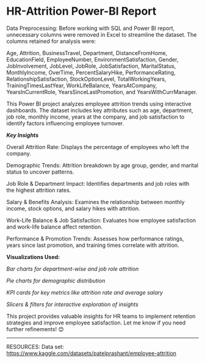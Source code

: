 # HR-Attrition Power-BI Report

Data Preprocessing: Before working with SQL and Power BI report, unnecessary columns were removed in Excel to streamline the dataset. The columns retained for analysis were:

Age, Attrition, BusinessTravel, Department, DistanceFromHome, EducationField, EmployeeNumber, EnvironmentSatisfaction, Gender, JobInvolvement, JobLevel, JobRole, JobSatisfaction, MaritalStatus, MonthlyIncome, OverTime, PercentSalaryHike, PerformanceRating, RelationshipSatisfaction, StockOptionLevel, TotalWorkingYears, TrainingTimesLastYear, WorkLifeBalance, YearsAtCompany, YearsInCurrentRole, YearsSinceLastPromotion, and YearsWithCurrManager.

This Power BI project analyzes employee attrition trends using interactive dashboards. The dataset includes key attributes such as age, department, job role, monthly income, years at the company, and job satisfaction to identify factors influencing employee turnover.

_**Key Insights**_

Overall Attrition Rate: Displays the percentage of employees who left the company.

Demographic Trends: Attrition breakdown by age group, gender, and marital status to uncover patterns.

Job Role & Department Impact: Identifies departments and job roles with the highest attrition rates.

Salary & Benefits Analysis: Examines the relationship between monthly income, stock options, and salary hikes with attrition.

Work-Life Balance & Job Satisfaction: Evaluates how employee satisfaction and work-life balance affect retention.

Performance & Promotion Trends: Assesses how performance ratings, years since last promotion, and training times correlate with attrition.

**Visualizations Used:**

_Bar charts for department-wise and job role attrition_

_Pie charts for demographic distribution_

_KPI cards for key metrics like attrition rate and average salary_

_Slicers & filters for interactive exploration of insights_

This project provides valuable insights for HR teams to implement retention strategies and improve employee satisfaction. Let me know if you need further refinements! 😊
___________

RESOURCES: Data set: https://www.kaggle.com/datasets/patelprashant/employee-attrition
